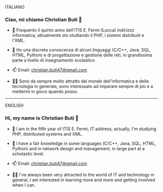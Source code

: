 ITALIANO
### Ciao, mi chiamo Christian Buti 👋

- 🌱 Frequento il quinto anno dell'ITIS E. Fermi (Lucca) indirizzo informatica; attualmente sto studiando il PHP, i sistemi distribuiti e l'XML.

- 💬 Ho una discreta conoscenza di alcuni linguaggi (C/C++, Java, SQL, HTML, Python) e di progettazione e gestione delle reti, in grandissima parte a livello di insegnamento scolastico

- 📫 Email: christian.buti47@gmail.com

- 👨‍🎓 Sono da sempre molto attratto dal mondo dell'informatica e della tecnologia in generale, sono interessato ad imparare sempre di più e a mettermi in gioco quando posso.
-------------------------------------------------------------------------------------------------------------------------------------------------------------------------
ENGLISH
### Hi, my name is Christian Buti 👋

- 🌱 I am in the fifth year of ITIS E. Fermi, IT address; actually, I'm studying PHP, distributed systems and XML.

- 💬 I have a fair knowledge in some languages (C/C++, Java, SQL, HTML, Python) and in network design and management, in large part at a scholastic level.

- 📫 Email: christian.buti47@gmail.com

- 👨‍🎓 I've always been very attracted to the world of IT and technology in general, I am interested in learning more and more and getting involved when I can.
